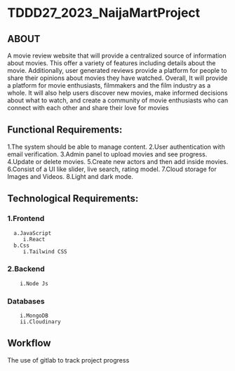 # TDDD27_2023_NaijaMartProject

## ABOUT
A movie review website that will provide a centralized source of information about movies. This offer a variety of features including details about the movie. Additionally, user generated reviews provide a platform for people to share their opinions about movies they have watched.
Overall, It will provide a platform for movie enthusiasts, filmmakers and the film industry as a whole. It will also help users discover new movies, make informed decisions about what to watch, and create a community of movie enthusiasts who can connect with each other and share their love for movies

## Functional Requirements:
1.The system should be able to manage content.
2.User authentication with email verification.
3.Admin panel to upload movies and see progress.
4.Update or delete movies.
5.Create new actors and then add inside movies.
6.Consist of a UI like slider, live search, rating model.
7.Cloud storage for Images and Videos.
8.Light and dark mode.

## Technological Requirements:
### 1.Frontend
      a.JavaScript
         i.React
      b.Css
         i.Tailwind CSS
### 2.Backend
        i.Node Js
###  Databases
        i.MongoDB
        ii.Cloudinary

## Workflow
The use of gitlab to track project progress

